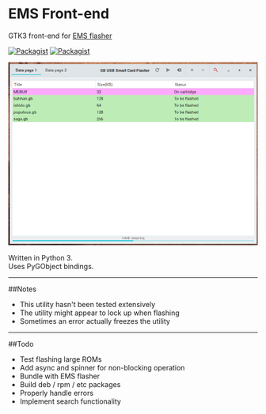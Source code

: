 # EMS Front-end
GTK3 front-end for [EMS flasher](https://github.com/mikeryan/ems-flasher) 

[![Packagist](https://img.shields.io/badge/status-alpha-orange.svg)]()
[![Packagist](https://img.shields.io/badge/license-GPLv3-blue.svg)]()  

![](screenshot.png) 

Written in Python 3.  
Uses PyGObject bindings.  

***

##Notes  
- This utility hasn't been tested extensively
- The utility might appear to lock up when flashing
- Sometimes an error actually freezes the utility

***

##Todo  
- Test flashing large ROMs
- Add async and spinner for non-blocking operation
- Bundle with EMS flasher
- Build deb / rpm / etc packages
- Properly handle errors
- Implement search functionality
